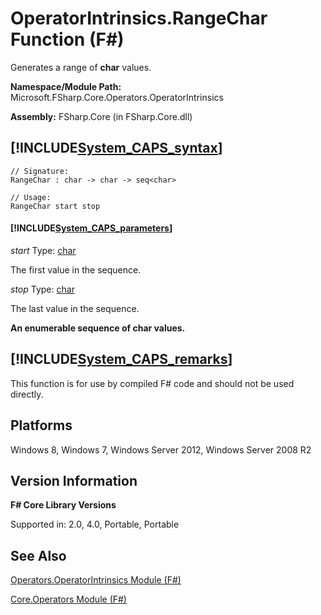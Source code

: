 # OperatorIntrinsics.RangeChar Function (F#)

Generates a range of **char** values.

**Namespace/Module Path:** Microsoft.FSharp.Core.Operators.OperatorIntrinsics

**Assembly:** FSharp.Core (in FSharp.Core.dll)


## [!INCLUDE[System_CAPS_syntax](//System/Token/System_CAPS_syntax_md.md)]

```
// Signature:
RangeChar : char -> char -> seq<char>

// Usage:
RangeChar start stop
```

#### [!INCLUDE[System_CAPS_parameters](//System/Token/System_CAPS_parameters_md.md)]
*start*
Type: [char](http://msdn.microsoft.com/en-us/library/3627f475-985b-4b4e-94d2-14f217c04958)


The first value in the sequence.


*stop*
Type: [char](http://msdn.microsoft.com/en-us/library/3627f475-985b-4b4e-94d2-14f217c04958)


The last value in the sequence.



**An enumerable sequence of char values.**
## [!INCLUDE[System_CAPS_remarks](//System/Token/System_CAPS_remarks_md.md)]
This function is for use by compiled F# code and should not be used directly.


## Platforms
Windows 8, Windows 7, Windows Server 2012, Windows Server 2008 R2


## Version Information
**F# Core Library Versions**

Supported in: 2.0, 4.0, Portable, Portable




## See Also
[Operators.OperatorIntrinsics Module &#40;F&#35;&#41;](Operators.OperatorIntrinsics+Module+28%F%2329%.md)

[Core.Operators Module &#40;F&#35;&#41;](Core.Operators+Module+28%F%2329%.md)

